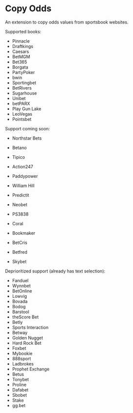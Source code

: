 # Copy Odds

An extension to copy odds values from sportsbook websites.

Supported books:
- Pinnacle
- Draftkings
- Caesars
- BetMGM
- Bet365
- Borgata
- PartyPoker
- bwin
- Sportingbet
- BetRivers
- Sugarhouse
- Unibet
- betPARX
- Play Gun Lake
- LeoVegas
- Pointsbet

Support coming soon:
- Northstar Bets
- Betano
- Tipico
- Action247
- Paddypower
- William Hill
- Predictit
- Neobet
- PS3838

- Coral
- Bookmaker
- BetCris
- Betfred
- Skybet

Deprioritized support (already has text selection):
- Fanduel
- Wynnbet
- BetOnline
- Lowvig
- Bovada
- Bodog
- Barstool
- theScore Bet
- Betly
- Sports Interaction
- Betway
- Golden Nugget
- Hard Rock Bet
- Foxbet
- Mybookie
- 888sport
- Ladbrokes
- Prophet Exchange
- Betus
- Tonybet
- Proline
- Dafabet
- Sbobet
- Stake
- gg.bet